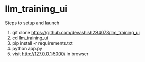 # llm_training_ui

Steps to setup and launch

1. git clone https://github.com/devashish234073/llm_training_ui
2. cd llm_training_ui
3. pip install -r requirements.txt
4. python app.py
5. visit http://127.0.0.1:5000/ in browser
